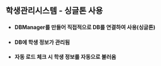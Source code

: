 ## 학생관리시스템 - 싱글톤 사용
* #### DBManager를 만들어 직접적으로 DB를 연결하여 사용(싱글톤)
* #### DB에 학생 정보가 관리됨
* #### 자동 로드 체크 시 학생 정보를 자동으로 불러옴
